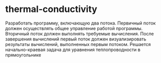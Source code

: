 # thermal-conductivity

Разработать программу, включающую два потока. Первичный поток должен осуществлять общее управление работой программы. Вторичный поток должен выполнять требуемые вычисления.
После завершения вычислений первый поток должен визуализировать результаты вычислений, выполненных первым потоком.
Решается начально-краевая задача для уравнения теплопроводности в прямоугольнике

